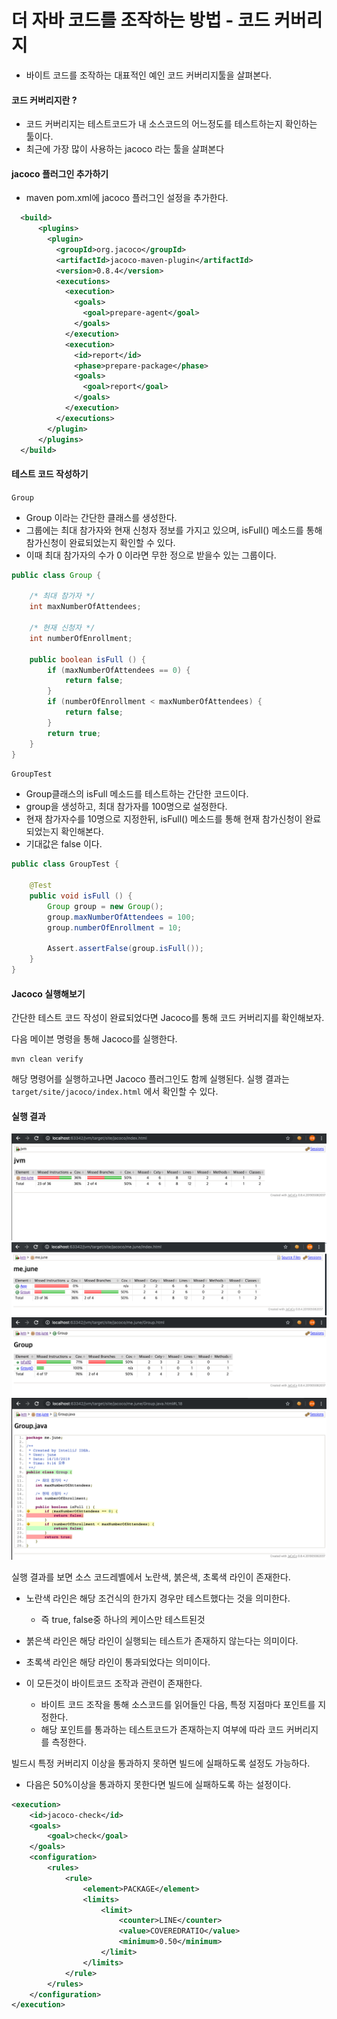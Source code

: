 # 더 자바 코드를 조작하는 방법 - 코드 커버리지 
- 바이트 코드를 조작하는 대표적인 예인 코드 커버리지툴을 살펴본다.

#### 코드 커버리지란 ?
- 코드 커버리지는 테스트코드가 내 소스코드의 어느정도를 테스트하는지 확인하는 툴이다.
- 최근에 가장 많이 사용하는 jacoco 라는 툴을 살펴본다

#### jacoco 플러그인 추가하기
- maven pom.xml에 jacoco 플러그인 설정을 추가한다.
```xml
  <build>
      <plugins>
        <plugin>
          <groupId>org.jacoco</groupId>
          <artifactId>jacoco-maven-plugin</artifactId>
          <version>0.8.4</version>
          <executions>
            <execution>
              <goals>
                <goal>prepare-agent</goal>
              </goals>
            </execution>
            <execution>
              <id>report</id>
              <phase>prepare-package</phase>
              <goals>
                <goal>report</goal>
              </goals>
            </execution>
          </executions>
        </plugin>
      </plugins>
  </build>
```

#### 테스트 코드 작성하기
`Group`
- Group 이라는 간단한 클래스를 생성한다.
- 그룹에는 최대 참가자와 현재 신청자 정보를 가지고 있으며, isFull() 메소드를 통해 참가신청이 완료되었는지 확인할 수 있다.
- 이때 최대 참가자의 수가 0 이라면 무한 정으로 받을수 있는 그룹이다.
```java
public class Group {

    /* 최대 참가자 */
    int maxNumberOfAttendees;

    /* 현재 신청자 */
    int numberOfEnrollment;

    public boolean isFull () {
        if (maxNumberOfAttendees == 0) {
            return false;
        }
        if (numberOfEnrollment < maxNumberOfAttendees) {
            return false;
        }
        return true;
    }
}
```

`GroupTest`
- Group클래스의 isFull 메소드를 테스트하는 간단한 코드이다.
- group을 생성하고, 최대 참가자를 100명으로 설정한다.
- 현재 참가자수를 10명으로 지정한뒤, isFull() 메소드를 통해 현재 참가신청이 완료되었는지 확인해본다.
- 기대값은 false 이다.
```java
public class GroupTest {

    @Test
    public void isFull () {
        Group group = new Group();
        group.maxNumberOfAttendees = 100;
        group.numberOfEnrollment = 10;

        Assert.assertFalse(group.isFull());
    }
}
```

#### Jacoco 실행해보기
간단한 테스트 코드 작성이 완료되었다면 Jacoco를 통해 코드 커버리지를 확인해보자.

다음 메이븐 명령을 통해 Jacoco를 실행한다.
```
mvn clean verify
```

해당 명령어를 실행하고나면 Jacoco 플러그인도 함께 실행된다.
실행 결과는 `target/site/jacoco/index.html` 에서 확인할 수 있다.


#### 실행 결과
![JacocoResult1](./images/JacocoResult1.png)
![JacocoResult2](./images/JacocoResult2.png)
![JacocoResult3](./images/JacocoResult3.png)
![JacocoResult4](./images/JacocoResult4.png)

실행 결과를 보면 소스 코드레벨에서 노란색, 붉은색, 초록색 라인이 존재한다.
- 노란색 라인은 해당 조건식의 한가지 경우만 테스트했다는 것을 의미한다.
    - 즉 true, false중 하나의 케이스만 테스트된것
- 붉은색 라인은 해당 라인이 실행되는 테스트가 존재하지 않는다는 의미이다.
- 초록색 라인은 해당 라인이 통과되었다는 의미이다.

- 이 모든것이 바이트코드 조작과 관련이 존재한다.
    - 바이트 코드 조작을 통해 소스코드를 읽어들인 다음, 특정 지점마다 포인트를 지정한다.
    - 해당 포인트를 통과하는 테스트코드가 존재하는지 여부에 따라 코드 커버리지를 측정한다.


빌드시 특정 커버리지 이상을 통과하지 못하면 빌드에 실패하도록 설정도 가능하다.
- 다음은 50%이상을 통과하지 못한다면 빌드에 실패하도록 하는 설정이다.
```xml
<execution>
    <id>jacoco-check</id>
    <goals>
        <goal>check</goal>
    </goals>
    <configuration>
        <rules>
            <rule>
                <element>PACKAGE</element>
                <limits>
                    <limit>
                        <counter>LINE</counter>
                        <value>COVEREDRATIO</value>
                        <minimum>0.50</minimum>
                    </limit>
                </limits>
            </rule>
        </rules>
    </configuration>
</execution>
```
